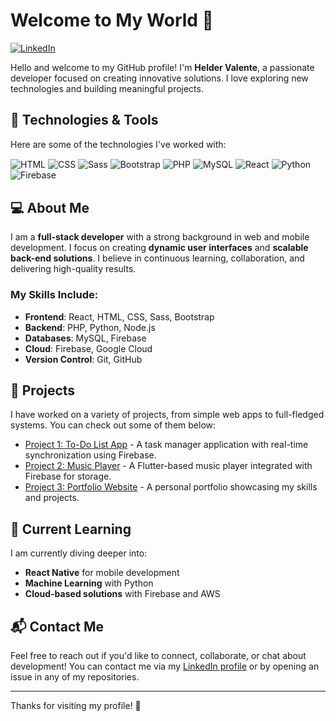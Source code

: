 # Welcome to My World 🤖

[![LinkedIn](https://img.shields.io/badge/LinkedIn-0077B5?style=for-the-badge&logo=linkedin&logoColor=white)](https://www.linkedin.com/in/helder-valente-408a88248/)

Hello and welcome to my GitHub profile! I'm **Helder Valente**, a passionate developer focused on creating innovative solutions. I love exploring new technologies and building meaningful projects.

## 🚀 Technologies & Tools

Here are some of the technologies I've worked with:

<div style="display: inline-block">
    <img align="center" alt="HTML" src="https://img.shields.io/badge/HTML5-E34F26?style=for-the-badge&logo=html5&logoColor=white" />
    <img align="center" alt="CSS" src="https://img.shields.io/badge/CSS3-1572B6?style=for-the-badge&logo=css3&logoColor=white" />
    <img align="center" alt="Sass" src="https://img.shields.io/badge/Sass-CC6699?style=for-the-badge&logo=sass&logoColor=white" />
    <img align="center" alt="Bootstrap" src="https://img.shields.io/badge/Bootstrap-563D7C?style=for-the-badge&logo=bootstrap&logoColor=white" />
    <img align="center" alt="PHP" src="https://img.shields.io/badge/PHP-777BB4?style=for-the-badge&logo=php&logoColor=white" />
    <img align="center" alt="MySQL" src="https://img.shields.io/badge/MySQL-00000F?style=for-the-badge&logo=mysql&logoColor=white" />
    <img align="center" alt="React" src="https://img.shields.io/badge/React-20232A?style=for-the-badge&logo=react&logoColor=61DAFB" />
    <img align="center" alt="Python" src="https://img.shields.io/badge/Python-14354C?style=for-the-badge&logo=python&logoColor=white" />
    <img align="center" alt="Firebase" src="https://img.shields.io/badge/Firebase-FFCA28?style=for-the-badge&logo=firebase&logoColor=white" />
</div>

## 💻 About Me

I am a **full-stack developer** with a strong background in web and mobile development. I focus on creating **dynamic user interfaces** and **scalable back-end solutions**. I believe in continuous learning, collaboration, and delivering high-quality results.

### My Skills Include:
- **Frontend**: React, HTML, CSS, Sass, Bootstrap
- **Backend**: PHP, Python, Node.js
- **Databases**: MySQL, Firebase
- **Cloud**: Firebase, Google Cloud
- **Version Control**: Git, GitHub

## 📂 Projects

I have worked on a variety of projects, from simple web apps to full-fledged systems. You can check out some of them below:

- [Project 1: To-Do List App](https://github.com/yourusername/todo-list) - A task manager application with real-time synchronization using Firebase.
- [Project 2: Music Player](https://github.com/yourusername/music-player) - A Flutter-based music player integrated with Firebase for storage.
- [Project 3: Portfolio Website](https://github.com/yourusername/portfolio) - A personal portfolio showcasing my skills and projects.

## 🌱 Current Learning

I am currently diving deeper into:
- **React Native** for mobile development
- **Machine Learning** with Python
- **Cloud-based solutions** with Firebase and AWS

## 📬 Contact Me

Feel free to reach out if you'd like to connect, collaborate, or chat about development! You can contact me via my [LinkedIn profile](https://www.linkedin.com/in/helder-valente-408a88248/) or by opening an issue in any of my repositories.

---

Thanks for visiting my profile! 🚀

